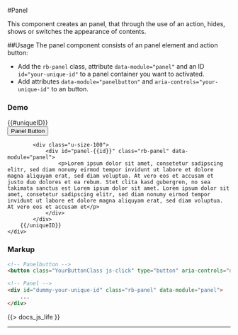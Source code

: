 #Panel
<p class="docs-intro">This component creates an panel, that through the use of an action, hides, shows or switches the appearance of contents.</p>

##Usage
The panel component consists of an panel element and action button:

- Add the `rb-panel` class, attribute `data-module="panel"` and an ID `id="your-unique-id"` to a panel container you want to activated.
- Add attributes `data-module="panelbutton"` and `aria-controls="your-unique-id"` to an button.


<h3 class="docs-example-title">Demo</h3>
<div class="docs-example">
    <div class="u-column-group u-gutters">
        {{#uniqueID}}
            <div class="u-size-50">
                <button class="rb-button is-primary js-rb-life" type="button" aria-controls="panel-{{id}}" data-module="panelbutton">Panel Button</button>
            </div>

            <div class="u-size-100">
                <div id="panel-{{id}}" class="rb-panel" data-module="panel">
                    <p>Lorem ipsum dolor sit amet, consetetur sadipscing elitr, sed diam nonumy eirmod tempor invidunt ut labore et dolore magna aliquyam erat, sed diam voluptua. At vero eos et accusam et justo duo dolores et ea rebum. Stet clita kasd gubergren, no sea takimata sanctus est Lorem ipsum dolor sit amet. Lorem ipsum dolor sit amet, consetetur sadipscing elitr, sed diam nonumy eirmod tempor invidunt ut labore et dolore magna aliquyam erat, sed diam voluptua. At vero eos et accusam et</p>
                </div>
            </div>
        {{/uniqueID}}
    </div>
</div>

<h3 class="docs-example-title">Markup</h3>

```html
<!-- Panelbutton -->
<button class="YourButtonClass js-click" type="button" aria-controls="dummy-your-unique-id" data-module="panelbutton">Panel Button</button>

<!-- Panel -->
<div id="dummy-your-unique-id" class="rb-panel" data-module="panel">
    ...
</div>
```
                   
{{> docs_js_life }}
<hr>